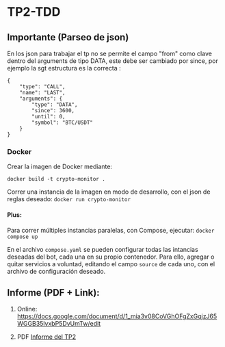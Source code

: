 # TP2-TDD
## Importante (Parseo de json)
En los json para trabajar el tp no se permite el campo "from" como clave dentro del arguments de tipo DATA, 
este debe ser cambiado por since, por ejemplo la sgt estructura es la correcta : 
```
{
	"type": "CALL",
	"name": "LAST",
	"arguments": {
		"type": "DATA",
		"since": 3600,
		"until": 0,
		"symbol": "BTC/USDT"
	}
}
```
### Docker

Crear la imagen de Docker mediante:

`docker build -t crypto-monitor .`

Correr una instancia de la imagen en modo de desarrollo, con el json de reglas deseado:
`docker run crypto-monitor`

#### Plus: 
Para correr múltiples instancias paralelas, con Compose, ejecutar:
`docker compose up`

En el archivo `compose.yaml` se pueden configurar todas las intancias deseadas del bot, cada una en su propio contenedor. Para ello, agregar o quitar servicios a voluntad, editando el campo `source` de cada uno, con el archivo de configuración deseado.


## Informe (PDF + Link):
1. Online: https://docs.google.com/document/d/1_mia3v08CoVGhOFgZxGqjzJ65WGGB35lvxbP5DvUmTw/edit

2. PDF <a href="./Trabajo Práctico N°_ 2  Crypto Monitor.pdf"> Informe del TP2 </a>
